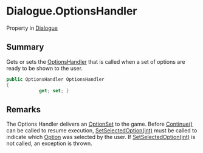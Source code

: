 # Dialogue.OptionsHandler

Property in [Dialogue](api/csharp/yarn.dialogue.md)

## Summary


Gets or sets the  <a href="yarn.optionshandler.md">OptionsHandler</a>  that is called
when a set of options are ready to be shown to the user.


```csharp
public OptionsHandler OptionsHandler
{
            get; set; }
```

## Remarks


The Options Handler delivers an  <a href="yarn.optionset.md">OptionSet</a>  to the game.
Before  <a href="yarn.dialogue.continue.md">Continue()</a>  can be called to resume execution,
<a href="yarn.dialogue.setselectedoption.md">SetSelectedOption(int)</a>  must be called to indicate which
<a href="yarn.optionset.option.md">Option</a>  was selected by the user. If  <a href="yarn.dialogue.setselectedoption.md">SetSelectedOption(int)</a>  is not called, an exception is thrown.


